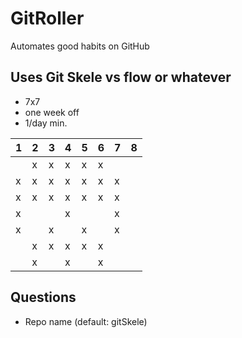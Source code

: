 # GitRoller
Automates good habits on GitHub

## Uses Git Skele vs flow or whatever
- 7x7
- one week off
- 1/day min.

|1|2|3|4|5|6|7|8|
|-|-|-|-|-|-|-|-|
| |x|x|x|x|x| | |
|x|x|x|x|x|x|x| |
|x|x|x|x|x|x|x| |
|x| | |x| | |x| |
|x| |x| |x| |x| |
| |x|x|x|x|x| | |
| |x| |x| |x| | |

## Questions
- Repo name (default: gitSkele)
